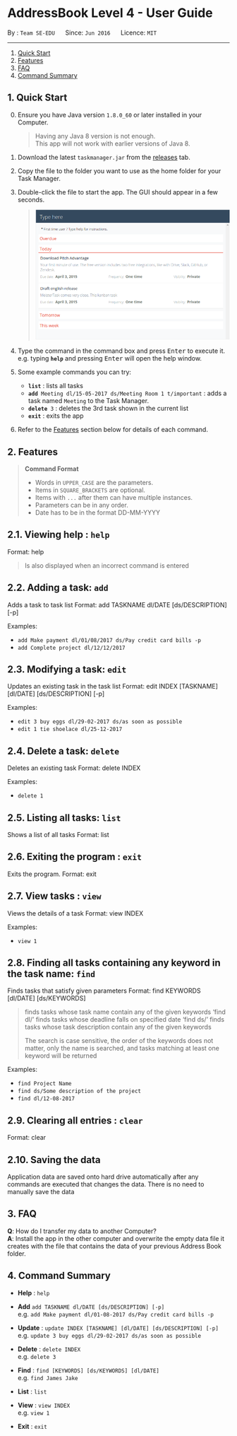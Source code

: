 # AddressBook Level 4 - User Guide

By : `Team SE-EDU`  &nbsp;&nbsp;&nbsp;&nbsp; Since: `Jun 2016`  &nbsp;&nbsp;&nbsp;&nbsp; Licence: `MIT`

---

1. [Quick Start](#quick-start)
2. [Features](#features)
3. [FAQ](#faq)
4. [Command Summary](#command-summary)

## 1. Quick Start

0. Ensure you have Java version `1.8.0_60` or later installed in your Computer.<br>

   > Having any Java 8 version is not enough. <br>
   > This app will not work with earlier versions of Java 8.

1. Download the latest `taskmanager.jar` from the [releases](../../../releases) tab.
2. Copy the file to the folder you want to use as the home folder for your Task Manager.
3. Double-click the file to start the app. The GUI should appear in a few seconds.
   > <img src="images/Ui.png" width="600">

4. Type the command in the command box and press <kbd>Enter</kbd> to execute it. <br>
   e.g. typing **`help`** and pressing <kbd>Enter</kbd> will open the help window.
5. Some example commands you can try:
   * **`list`** : lists all tasks
   * **`add`**` Meeting dl/15-05-2017 ds/Meeting Room 1 t/important` :
     adds a task named `Meeting` to the Task Manager.
   * **`delete`**` 3` : deletes the 3rd task shown in the current list
   * **`exit`** : exits the app
6. Refer to the [Features](#features) section below for details of each command.<br>


## 2. Features

> **Command Format**
>
> * Words in `UPPER_CASE` are the parameters.
> * Items in `SQUARE_BRACKETS` are optional.
> * Items with `...` after them can have multiple instances.
> * Parameters can be in any order.
> * Date has to be in the format DD-MM-YYYY

## 2.1. Viewing help : `help`

Format: help

> Is also displayed when an incorrect command is entered

## 2.2. Adding a task: `add`

Adds a task to task list
Format: add TASKNAME dl/DATE [ds/DESCRIPTION] [-p]

Examples:

* `add Make payment dl/01/08/2017 ds/Pay credit card bills -p`
* `add Complete project dl/12/12/2017`

## 2.3. Modifying a task: `edit`

Updates an existing task in the task list
Format: edit INDEX [TASKNAME] [dl/DATE] [ds/DESCRIPTION] [-p]

Examples:

* `edit 3 buy eggs dl/29-02-2017 ds/as soon as possible`
* `edit 1 tie shoelace dl/25-12-2017`

## 2.4. Delete a task: `delete`

Deletes an existing task
Format: delete INDEX

Examples:

* `delete 1`

## 2.5. Listing all tasks: `list`

Shows a list of all tasks
Format: list

## 2.6. Exiting the program : `exit`

Exits the program.
Format: exit

## 2.7. View tasks : `view`

Views the details of a task
Format: view INDEX

Examples:

* `view 1`

## 2.8. Finding all tasks containing any keyword in the task name: `find`

Finds tasks that satisfy given parameters
Format: find KEYWORDS [dl/DATE] [ds/KEYWORDS] 

> finds tasks whose task name contain any of the given keywords
> ‘find dl/’ finds tasks whose deadline falls on specified date
> ‘find ds/’ finds tasks whose task description contain any of the given keywords
> 
> The search is case sensitive, the order of the keywords does not matter, only the name is searched, and tasks matching at least one keyword will be returned

Examples:

* `find Project Name`
* `find ds/Some description of the project`
* `find dl/12-08-2017`

## 2.9. Clearing all entries : `clear`

Format: clear

## 2.10. Saving the data

Application data are saved onto hard drive automatically after any commands are executed that changes the data.
There is no need to manually save the data

## 3. FAQ

**Q**: How do I transfer my data to another Computer?<br>
**A**: Install the app in the other computer and overwrite the empty data file it creates with
       the file that contains the data of your previous Address Book folder.

## 4. Command Summary

* **Help** : `help`

* **Add**  `add TASKNAME dl/DATE [ds/DESCRIPTION] [-p]` <br>
  e.g. `add Make payment dl/01-08-2017 ds/Pay credit card bills -p`

* **Update** : `update INDEX [TASKNAME] [dl/DATE] [ds/DESCRIPTION] [-p]` <br>
  e.g. `update 3 buy eggs dl/29-02-2017 ds/as soon as possible`

* **Delete** : `delete INDEX` <br>
   e.g. `delete 3`

* **Find** : `find [KEYWORDS] [ds/KEYWORDS] [dl/DATE]` <br>
  e.g. `find James Jake`

* **List** : `list` <br>

* **View** : `view INDEX` <br>
  e.g. `view 1`

* **Exit** : `exit` <br>
